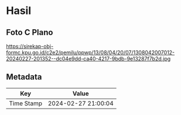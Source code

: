 # Hasil

## Foto C Plano

https://sirekap-obj-formc.kpu.go.id/c2e2/pemilu/ppwp/13/08/04/20/07/1308042007012-20240227-201352--dc04e9dd-ca40-4217-9bdb-9e13287f7b2d.jpg


## Metadata

| Key        | Value               |
| ---------- | ------------------- |
| Time Stamp | 2024-02-27 21:00:04 |



